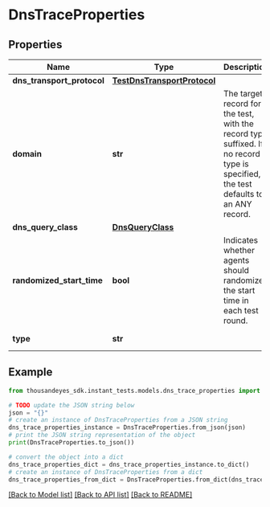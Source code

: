 # DnsTraceProperties


## Properties

Name | Type | Description | Notes
------------ | ------------- | ------------- | -------------
**dns_transport_protocol** | [**TestDnsTransportProtocol**](TestDnsTransportProtocol.md) |  | [optional] 
**domain** | **str** | The target record for the test, with the record type suffixed. If no record type is specified, the test defaults to an ANY record. | 
**dns_query_class** | [**DnsQueryClass**](DnsQueryClass.md) |  | [optional] 
**randomized_start_time** | **bool** | Indicates whether agents should randomize the start time in each test round. | [optional] [default to False]
**type** | **str** |  | [optional] [readonly] 

## Example

```python
from thousandeyes_sdk.instant_tests.models.dns_trace_properties import DnsTraceProperties

# TODO update the JSON string below
json = "{}"
# create an instance of DnsTraceProperties from a JSON string
dns_trace_properties_instance = DnsTraceProperties.from_json(json)
# print the JSON string representation of the object
print(DnsTraceProperties.to_json())

# convert the object into a dict
dns_trace_properties_dict = dns_trace_properties_instance.to_dict()
# create an instance of DnsTraceProperties from a dict
dns_trace_properties_from_dict = DnsTraceProperties.from_dict(dns_trace_properties_dict)
```
[[Back to Model list]](../README.md#documentation-for-models) [[Back to API list]](../README.md#documentation-for-api-endpoints) [[Back to README]](../README.md)


